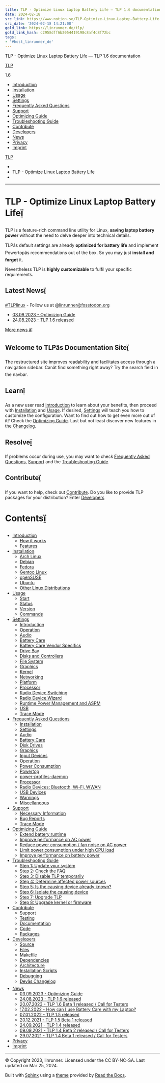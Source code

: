 ```yaml
---
title: TLP - Optimize Linux Laptop Battery Life — TLP 1.6 documentation
date: 2024-02-18
src_link: https://www.notion.so/TLP-Optimize-Linux-Laptop-Battery-Life-TLP-1-6-documentation-334330d622fb40e59d214f629b48bbb9
src_date: '2024-02-18 14:21:00'
gold_link: https://linrunner.de/tlp/
gold_link_hash: c2958dff6b2054419198c8af4c8f72bc
tags:
- '#host_linrunner_de'
---
```









TLP - Optimize Linux Laptop Battery Life — TLP 1.6 documentation





















[TLP](#) 

 1.6
 








* [Introduction](introduction.html)
* [Installation](installation/index.html)
* [Usage](usage/index.html)
* [Settings](settings/index.html)
* [Frequently Asked Questions](faq/index.html)
* [Support](support/index.html)
* [Optimizing Guide](support/optimizing.html)
* [Troubleshooting Guide](support/troubleshooting.html)
* [Contribute](contribute.html)
* [Developers](developers/index.html)
* [News](news.html)
* [Privacy](privacy.html)
* [Imprint](imprint.html)







[TLP](#)




* 
* TLP - Optimize Linux Laptop Battery Life
* 




---






TLP - Optimize Linux Laptop Battery Life[ï](#tlp-optimize-linux-laptop-battery-life "Link to this heading")
=============================================================================================================



TLP is a feature-rich command line utility for Linux, **saving laptop
battery power** without the need to delve deeper into technical details.


TLPâs default settings are already **optimized for battery life** and
implement Powertopâs recommendations out of the box. So you may just
**install and forget** it.


Nevertheless TLP is **highly customizable** to fulfil your
specific requirements.




Latest News[ï](#latest-news "Link to this heading")
-----------------------------------------------------


[#TLPlinux](https://fosstodon.org/tags/TLPlinux) - Follow us at
[@linrunner@fosstodon.org](https://fosstodon.org/@linrunner)


* [03.09.2023 - Optimizing Guide](news.html#news-top-1)
* [24.08.2023 - TLP 1.6 released](news.html#news-top-2)


[More news â¦](news.html)




Welcome to TLPâs Documentation Site[ï](#welcome-to-tlp-s-documentation-site "Link to this heading")
-------------------------------------------------------------------------------------------------------


The restructured site improves readability and facilitates access
through a navigation sidebar. Canât find something right away?
Try the search field in the navbar.




Learn[ï](#learn "Link to this heading")
-----------------------------------------


As a new user read [Introduction](introduction.html) to learn about your benefits,
then proceed with [Installation](installation/index.html) and [Usage](usage/index.html).
If desired, [Settings](settings/index.html) will teach you how to customize the
configuration. Want to find out how to get even more out of it? Check
the [Optimizing Guide](support/optimizing.html). Last but not least discover new features
in the [Changelog](https://github.com/linrunner/TLP/blob/main/changelog).




Resolve[ï](#resolve "Link to this heading")
---------------------------------------------


If problems occur during use, you may want to check [Frequently Asked Questions](faq/index.html),
[Support](support/index.html) and the [Troubleshooting Guide](support/troubleshooting.html).




Contribute[ï](#contribute "Link to this heading")
---------------------------------------------------


If you want to help, check out [Contribute](contribute.html). Do you like to
provide TLP packages for your distribution? Enter [Developers](developers/index.html).





Contents[ï](#contents "Link to this heading")
===============================================



* [Introduction](introduction.html)
	+ [How it works](introduction.html#how-it-works)
	+ [Features](introduction.html#features)
* [Installation](installation/index.html)
	+ [Arch Linux](installation/arch.html)
	+ [Debian](installation/debian.html)
	+ [Fedora](installation/fedora.html)
	+ [Gentoo Linux](installation/gentoo.html)
	+ [openSUSE](installation/opensuse.html)
	+ [Ubuntu](installation/ubuntu.html)
	+ [Other Linux Distributions](installation/others.html)
* [Usage](usage/index.html)
	+ [Start](usage/index.html#start)
	+ [Status](usage/index.html#status)
	+ [Version](usage/index.html#version)
	+ [Commands](usage/index.html#commands)
* [Settings](settings/index.html)
	+ [Introduction](settings/introduction.html)
	+ [Operation](settings/operation.html)
	+ [Audio](settings/audio.html)
	+ [Battery Care](settings/battery.html)
	+ [Battery Care Vendor Specifics](settings/bc-vendors.html)
	+ [Drive Bay](settings/bay.html)
	+ [Disks and Controllers](settings/disks.html)
	+ [File System](settings/filesystem.html)
	+ [Graphics](settings/graphics.html)
	+ [Kernel](settings/kernel.html)
	+ [Networking](settings/network.html)
	+ [Platform](settings/platform.html)
	+ [Processor](settings/processor.html)
	+ [Radio Device Switching](settings/radio.html)
	+ [Radio Device Wizard](settings/rdw.html)
	+ [Runtime Power Management and ASPM](settings/runtimepm.html)
	+ [USB](settings/usb.html)
	+ [Trace Mode](settings/trace.html)
* [Frequently Asked Questions](faq/index.html)
	+ [Installation](faq/installation.html)
	+ [Settings](faq/settings.html)
	+ [Audio](faq/audio.html)
	+ [Battery Care](faq/battery.html)
	+ [Disk Drives](faq/disks.html)
	+ [Graphics](faq/graphics.html)
	+ [Input Devices](faq/input.html)
	+ [Operation](faq/operation.html)
	+ [Power Consumption](faq/powercon.html)
	+ [Powertop](faq/powertop.html)
	+ [power-profiles-daemon](faq/ppd.html)
	+ [Processor](faq/processor.html)
	+ [Radio Devices: Bluetooth, Wi-Fi, WWAN](faq/radio.html)
	+ [USB Devices](faq/usb.html)
	+ [Warnings](faq/warnings.html)
	+ [Miscellaneous](faq/misc.html)
* [Support](support/index.html)
	+ [Necessary Information](support/index.html#necessary-information)
	+ [Bug Reports](support/index.html#bug-reports)
	+ [Trace Mode](support/index.html#trace-mode)
* [Optimizing Guide](support/optimizing.html)
	+ [Extend battery runtime](support/optimizing.html#extend-battery-runtime)
	+ [Improve performance on AC power](support/optimizing.html#improve-performance-on-ac-power)
	+ [Reduce power consumption / fan noise on AC power](support/optimizing.html#reduce-power-consumption-fan-noise-on-ac-power)
	+ [Limit power consumption under high CPU load](support/optimizing.html#limit-power-consumption-under-high-cpu-load)
	+ [Improve performance on battery power](support/optimizing.html#improve-performance-on-battery-power)
* [Troubleshooting Guide](support/troubleshooting.html)
	+ [Step 1: Update your system](support/troubleshooting.html#step-1-update-your-system)
	+ [Step 2: Check the FAQ](support/troubleshooting.html#step-2-check-the-faq)
	+ [Step 3: Disable TLP temporarily](support/troubleshooting.html#step-3-disable-tlp-temporarily)
	+ [Step 4: Determine affected power sources](support/troubleshooting.html#step-4-determine-affected-power-sources)
	+ [Step 5: Is the causing device already known?](support/troubleshooting.html#step-5-is-the-causing-device-already-known)
	+ [Step 6: Isolate the causing device](support/troubleshooting.html#step-6-isolate-the-causing-device)
	+ [Step 7: Upgrade TLP](support/troubleshooting.html#step-7-upgrade-tlp)
	+ [Step 8: Upgrade kernel or firmware](support/troubleshooting.html#step-8-upgrade-kernel-or-firmware)
* [Contribute](contribute.html)
	+ [Support](contribute.html#support)
	+ [Testing](contribute.html#testing)
	+ [Documentation](contribute.html#documentation)
	+ [Code](contribute.html#code)
	+ [Packages](contribute.html#packages)
* [Developers](developers/index.html)
	+ [Source](developers/source.html)
	+ [Files](developers/files.html)
	+ [Makefile](developers/makefile.html)
	+ [Dependencies](developers/dependencies.html)
	+ [Architecture](developers/architecture.html)
	+ [Installation Scripts](developers/scripts.html)
	+ [Debugging](developers/debug.html)
	+ [Devâs Changelog](developers/changes.html)
* [News](news.html)
	+ [03.09.2023 - Optimizing Guide](news.html#optimizing-guide)
	+ [24.08.2023 - TLP 1.6 released](news.html#tlp-1-6-released)
	+ [20.07.2023 - TLP 1.6 Beta 1 released / Call for Testers](news.html#tlp-1-6-beta-1-released-call-for-testers)
	+ [17.02.2022 - How can I use Battery Care with my Laptop?](news.html#how-can-i-use-battery-care-with-my-laptop)
	+ [07.01.2022 - TLP 1.5 released](news.html#tlp-1-5-released)
	+ [20.12.2021 - TLP 1.5 Beta 1 released](news.html#tlp-1-5-beta-1-released)
	+ [24.09.2021 - TLP 1.4 released](news.html#tlp-1-4-released)
	+ [09.09.2021 - TLP 1.4 Beta 2 released / Call for Testers](news.html#tlp-1-4-beta-2-released-call-for-testers)
	+ [29.07.2021 - TLP 1.4 Beta 1 released / Call for Testers](news.html#tlp-1-4-beta-1-released-call-for-testers)
* [Privacy](privacy.html)
* [Imprint](imprint.html)









---



© Copyright 2023, linrunner. Licensed under the CC BY-NC-SA.
 Last updated on Mar 25, 2024.
 




 Built with [Sphinx](https://www.sphinx-doc.org/) using a
 [theme](https://github.com/readthedocs/sphinx_rtd_theme)
 provided by [Read the Docs](https://readthedocs.org).